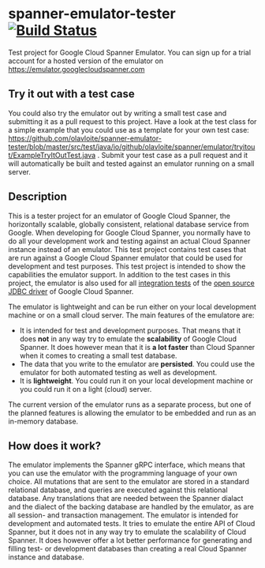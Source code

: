 # spanner-emulator-tester [![Build Status](https://travis-ci.org/olavloite/spanner-emulator-tester.svg?branch=master)](https://travis-ci.org/olavloite/spanner-emulator-tester)

Test project for Google Cloud Spanner Emulator.
You can sign up for a trial account for a hosted version of the emulator on https://emulator.googlecloudspanner.com

## Try it out with a test case
You could also try the emulator out by writing a small test case and submitting it as a pull request to this project. Have a look at the test class for a simple example that you could use as a template for your own test case: https://github.com/olavloite/spanner-emulator-tester/blob/master/src/test/java/io/github/olavloite/spanner/emulator/tryitout/ExampleTryItOutTest.java . Submit your test case as a pull request and it will automatically be built and tested against an emulator running on a small server.

## Description
This is a tester project for an emulator of Google Cloud Spanner, the horizontally scalable, globally consistent, relational database service from Google. When developing for Google Cloud Spanner, you normally have to do all your development work and testing against an actual Cloud Spanner instance instead of an emulator. This test project contains test cases that are run against a Google Cloud Spanner emulator that could be used for development and test purposes. This test project is intended to show the capabilities the emulator support.
In addition to the test cases in this project, the emulator is also used for all [integration tests](https://github.com/olavloite/spanner-jdbc/tree/master/src/test/java/nl/topicus/jdbc/test/integration) of the [open source JDBC driver](https://github.com/olavloite/spanner-jdbc) of Google Cloud Spanner.

The emulator is lightweight and can be run either on your local development machine or on a small cloud server. The main features of the emulatore are:
* It is intended for test and development purposes. That means that it does **not** in any way try to emulate the **scalability** of Google Cloud Spanner. It does however mean that it is **a lot faster** than Cloud Spanner when it comes to creating a small test database.
* The data that you write to the emulator are **persisted**. You could use the emulator for both automated testing as well as development.
* It is **lightweight**. You could run it on your local development machine or you could run it on a light (cloud) server.

The current version of the emulator runs as a separate process, but one of the planned features is allowing the emulator to be embedded and run as an in-memory database.

## How does it work?
The emulator implements the Spanner gRPC interface, which means that you can use the emulator with the programming language of your own choice. All mutations that are sent to the emulator are stored in a standard relational database, and queries are executed against this relational database. Any translations that are needed between the Spanner dialact and the dialect of the backing database are handled by the emulator, as are all session- and transaction management.
The emulator is intended for development and automated tests. It tries to emulate the entire API of Cloud Spanner, but it does not in any way try to emulate the scalability of Cloud Spanner. It does however offer a lot better performance for generating and filling test- or development databases than creating a real Cloud Spanner instance and database.

